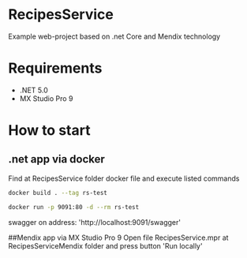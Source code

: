 # RecipesService
Example web-project based on .net Core and Mendix technology

# Requirements
 - .NET 5.0
 - MX Studio Pro 9

# How to start

## .net app via docker
Find at RecipesService folder docker file and execute listed commands

```bash
docker build . --tag rs-test
```

```bash
docker run -p 9091:80 -d --rm rs-test
```
swagger on address: 'http://localhost:9091/swagger'


##Mendix app via MX Studio Pro 9
Open file RecipesService.mpr at RecipesServiceMendix folder and press button 'Run locally'